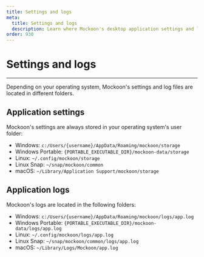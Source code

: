 ```yaml
---
title: Settings and logs
meta:
  title: Settings and logs
  description: Learn where Mockoon's desktop application settings and log files are located for each operating system
order: 930
---
```


# Settings and logs

---

Depending on your operating system, Mockoon's settings and log files are located in different folders.

## Application settings

Mockoon's settings are always stored in your operating system's user folder:

- Windows: `c:/Users/{username}/AppData/Roaming/mockoon/storage`
- Windows Portable: `{PORTABLE_EXECUTABLE_DIR}/mockoon-data/storage`
- Linux: `~/.config/mockoon/storage`
- Linux Snap: `~/snap/mockoon/common`
- macOS: `~/Library/Application Support/mockoon/storage`

## Application logs

Mockoon's logs are located in the following folders:

- Windows: `c:/Users/{username}/AppData/Roaming/mockoon/logs/app.log`
- Windows Portable: `{PORTABLE_EXECUTABLE_DIR}/mockoon-data/logs/app.log`
- Linux: `~/.config/mockoon/logs/app.log`
- Linux Snap: `~/snap/mockoon/common/logs/app.log`
- macOS: `~/Library/Logs/Mockoon/app.log`
